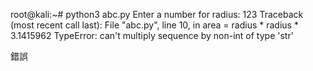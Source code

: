 root@kali:~# python3 abc.py 
Enter a number for radius: 123
Traceback (most recent call last):
  File "abc.py", line 10, in <module>
    area = radius * radius * 3.1415962
TypeError: can't multiply sequence by non-int of type 'str'

錯誤
